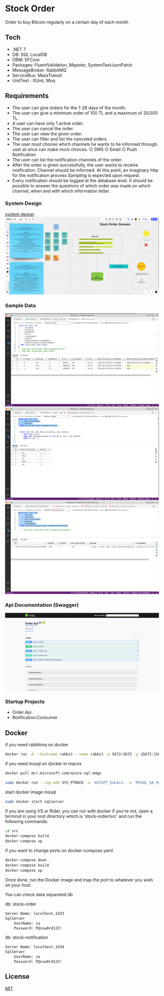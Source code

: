 # Stock Order
Order to buy Bitcoin regularly on a certain day of each month

## Tech
* .NET 7
* DB: SQL LocalDB
* ORM: EFCore
* Packages: FluentValidation, Mapster, SystemTextJsonPatch
* MessageBroker: RabbitMQ
* ServiceBus: MassTransit
* UnitTest : XUnit, Moq

## Requirements
* The user can give orders for the 1-28 days of the month.
* The user can give a minimum order of 100 TL and a maximum of 20,000 TL.
* A user can have only 1 active order.
* The user can cancel the order.
* The user can view the given order.
* The user can filter and list the canceled orders.
* The user must choose which channels he wants to be informed through. user at once can make more choices.
  ○ SMS
  ○ Email
  ○ Push Notification
* The user can list the notification channels of the order.
* After the order is given successfully, the user wants to receive notification.
  Channel should be informed. At this point, an imaginary http for the notification process
  Sampling is expected upon request.
* Every notification should be logged at the database level. It should be possible to answer the questions of which order was made on which channel, when and with which information letter.


### System Design
[system design](https://miro.com/app/board/uXjVOFq5Lqg=/#tpicker-content)
![Screenshot](https://github.com/gulizay91/stock-order/blob/main/etc/system-design.png?raw=true)

### Sample Data
![sample data order](https://github.com/gulizay91/stock-order/blob/main/etc/ss-sql-1.png?raw=true)
![sample data orderNotification](https://github.com/gulizay91/stock-order/blob/main/etc/ss-sql-2.png?raw=true)
![sample data notification](https://github.com/gulizay91/stock-order/blob/main/etc/ss-sql-3.png?raw=true)

### Api Documentation (Swagger)
![sample data notification](https://github.com/gulizay91/stock-order/blob/main/etc/api-documentation.png?raw=true)

### Startup Projects
* Order.Api
* Notification.Consumer

## Docker
if you need rabbitmq on docker
```sh
docker run -d --hostname rabbit --name rabbit -p 5672:5672 -p 15672:15672 rabbitmq:3-management
```
if you need mssql on docker in macos
```sh
docker pull mcr.microsoft.com/azure-sql-edge
```
```sh
sudo docker run --cap-add SYS_PTRACE -e 'ACCEPT_EULA=1' -e 'MSSQL_SA_PASSWORD=P@ssw0rd123!' -p 1433:1433 --name sqlserver -d mcr.microsoft.com/azure-sql-edge
```
start docker image mssql
```sh
sudo docker start sqlserver
```

if you are using VS or Rider, you can run with docker
if you're not, open a terminal in your root directory which is 'stock-order/src' and run the following commands:
	
```sh
cd src
docker-compose build
docker-compose up
```

if you want to change ports on docker-compose.yaml
```sh
docker-compose down
docker-compose build
docker-compose up
```
Once done, run the Docker image and map the port to whatever you wish on
your host.

You can check data separated db

db: stock-order
```
Server Name: localhost,1433
SqlServer
    UserName: sa
    Password: P@ssw0rd123!
```
db: stock-notification
```
Server Name: localhost,1434
SqlServer
    UserName: sa
    Password: P@ssw0rd123!
```

## License
[MIT](https://choosealicense.com/licenses/mit/)
